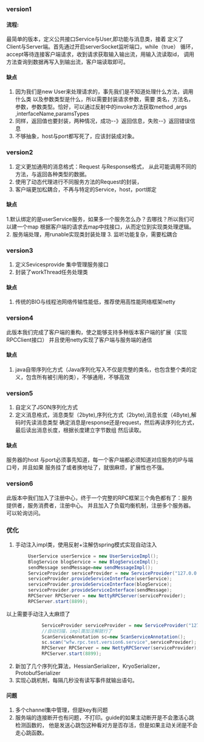 ### version1
#### 流程:
最简单的版本，定义公共接口Service与User,即功能与消息类，接着
定义了Client与Server端。首先通过开启serverSocket监听端口，while（true）
循环，accept等待连接客户端请求，收到请求获取输入输出流，用输入流读取id，
调用方法查询到数据再写入到输出流，客户端读取即可。
#### 缺点
1. 因为我们是new User来处理请求的，事先我们是不知道处理什么方法，调用什么类
以及参数类型是什么，所以需要封装请求参数，需要 类名，方法名，
参数，参数类型。恰好，可以通过反射中的invoke方法获取method ,args ,interfaceName,paramsTypes
2. 同样，返回值也要封装，两种情况，成功--》返回信息，失败--》返回错误信息
3. 不够抽象，host与port都写死了，应该封装成对象。
### version2
1. 定义更加通用的消息格式：Request 与Response格式， 从此可能调用不同的方法，与返回各种类型的数据。
2. 使用了动态代理进行不同服务方法的Request的封装，
3. 客户端更加松耦合，不再与特定的Service，host，port绑定
#### 缺点
1.默认绑定的是userService服务，如果多一个服务怎么办？去哪找？所以我们可以建一个map
根据客户端的请求去map中找接口，从而定位到实现类处理逻辑。
2. 服务端处理，用runable实现类封装处理
3. 监听功能复杂，需要松耦合
### version3
1. 定义Sevicesprovide 集中管理服务接口
2. 封装了workThread任务处理类
#### 缺点
1. 传统的BIO与线程池网络传输性能低，推荐使用高性能网络框架netty
### version4
此版本我们完成了客户端的重构，使之能够支持多种版本客户端的扩展（实现RPCClient接口）
并且使用netty实现了客户端与服务端的通信
#### 缺点
1. java自带序列化方式（Java序列化写入不仅是完整的类名，也包含整个类的定义，包含所有被引用的类），不够通用，不够高效
### version5
1. 自定义了JSON序列化方式
2. 定义消息格式，消息类型（2byte),序列化方式（2byte),消息长度（4Byte),解码时先读消息类型
确定消息是response还是request，然后再读序列化方式，最后读出消息长度，根据长度建立字节数组
然后读取。
#### 缺点
服务器的host 与port必须事先知道，每一个客户端都必须知道对应服务的IP与端口号，并且如果
服务挂了或者换地址了，就很麻烦，扩展性也不强。
### version6
此版本中我们加入了注册中心，终于一个完整的RPC框架三个角色都有了：服务提供者，服务消费者，注册中心。
并且加入了负载均衡机制，注册多个服务器。可以轮询访问。
### 优化
1. 手动注入impl类，使用反射+注解仿spring模式实现自动注入
```java
        UserService userService = new UserServiceImpl();
        BlogService blogService = new BlogServiceImpl();
        sendMessage sendMessage=new sendMessageImpl();
        ServiceProvider serviceProvider = new ServiceProvider("127.0.0.1", 8545);
        serviceProvider.provideServiceInterface(userService);
        serviceProvider.provideServiceInterface(blogService);
        serviceProvider.provideServiceInterface(sendMessage);
        RPCServer RPCServer = new NettyRPCServer(serviceProvider);
        RPCServer.start(8899);
```
以上需要手动注入太麻烦了
```java
             ServiceProvider serviceProvider = new ServiceProvider("127.0.0.1", 8899);
             //自动扫描，impl类加注解就行了
             ScanServiceAnnotation sc=new ScanServiceAnnotation();
             sc.scan("wfw.rpc.test.version6.service",serviceProvider);
             RPCServer RPCServer = new NettyRPCServer(serviceProvider);
             RPCServer.start(8899);
```
2. 新加了几个序列化算法，HessianSerializer，KryoSerializer，ProtobufSerializer
3. 实现心跳机制，每隔几秒没有读写事件就输出语句。

#### 问题
1. 多个channel集中管理，但是key有问题
2. 服务端的连接断开也有问题，不打印。guide的如果主动断开是不会激活心跳检测函数的，
他是发送心跳包这种看对方是否存活，但是如果主动关闭是不会走心跳函数。
 
